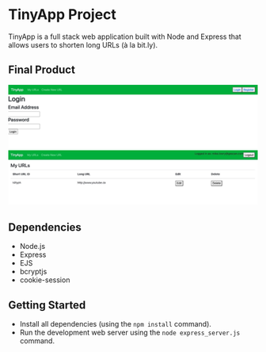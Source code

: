 # TinyApp Project

TinyApp is a full stack web application built with Node and Express that allows users to shorten long URLs (à la bit.ly). 

## Final Product

!["Login Page"](https://github.com/Upgrayedd0408/tinyapp/blob/master/docs/login-page.jpeg)
!["Main Page once you logged in with a created short URL"](https://github.com/Upgrayedd0408/tinyapp/blob/master/docs/urls-page.jpeg)

## Dependencies

- Node.js
- Express
- EJS
- bcryptjs
- cookie-session

## Getting Started

- Install all dependencies (using the `npm install` command).
- Run the development web server using the `node express_server.js` command.